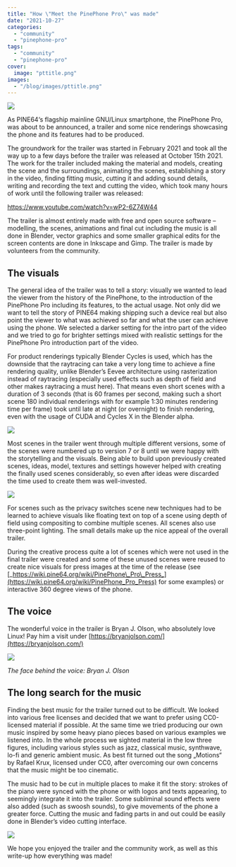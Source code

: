 ```yaml
---
title: "How \"Meet the PinePhone Pro\" was made"
date: "2021-10-27"
categories: 
  - "community"
  - "pinephone-pro"
tags: 
  - "community"
  - "pinephone-pro"
cover: 
  image: "pttitle.png"
images:
  - "/blog/images/pttitle.png"
---
```


![](/blog/images/pttitle.png)

As PINE64‘s flagship mainline GNU/Linux smartphone, the PinePhone Pro, was about to be announced, a trailer and some nice renderings showcasing the phone and its features had to be produced.

The groundwork for the trailer was started in February 2021 and took all the way up to a few days before the trailer was released at October 15th 2021. The work for the trailer included making the material and models, creating the scene and the surroundings, animating the scenes, establishing a story in the video, finding fitting music, cutting it and adding sound details, writing and recording the text and cutting the video, which took many hours of work until the following trailer was released:

https://www.youtube.com/watch?v=wP2-6Z74W44

The trailer is almost entirely made with free and open source software – modelling, the scenes, animations and final cut including the music is all done in Blender, vector graphics and some smaller graphical edits for the screen contents are done in Inkscape and Gimp. The trailer is made by volunteers from the community.

## The visuals

The general idea of the trailer was to tell a story: visually we wanted to lead the viewer from the history of the PinePhone, to the introduction of the PinePhone Pro including its features, to the actual usage. Not only did we want to tell the story of PINE64 making shipping such a device real but also point the viewer to what was achieved so far and what the user can achieve using the phone. We selected a darker setting for the intro part of the video and we tried to go for brighter settings mixed with realistic settings for the PinePhone Pro introduction part of the video.

For product renderings typically Blender Cycles is used, which has the downside that the raytracing can take a very long time to achieve a fine rendering quality, unlike Blender’s Eevee architecture using rasterization instead of raytracing (especially used effects such as depth of field and other makes raytracing a must here). That means even short scenes with a duration of 3 seconds (that is 60 frames per second, making such a short scene 180 individual renderings with for example 1:30 minutes rendering time per frame) took until late at night (or overnight) to finish rendering, even with the usage of CUDA and Cycles X in the Blender alpha.

![](/blog/images/pt3-1024x564.png)

Most scenes in the trailer went through multiple different versions, some of the scenes were numbered up to version 7 or 8 until we were happy with the storytelling and the visuals. Being able to build upon previously created scenes, ideas, model, textures and settings however helped with creating the finally used scenes considerably, so even after ideas were discarded the time used to create them was well-invested.

![](/blog/images/pt2-1024x564.png)

For scenes such as the privacy switches scene new techniques had to be learned to achieve visuals like floating text on top of a scene using depth of field using compositing to combine multiple scenes. All scenes also use three-point lighting. The small details make up the nice appeal of the overall trailer.

During the creative process quite a lot of scenes which were not used in the final trailer were created and some of these unused scenes were reused to create nice visuals for press images at the time of the release (see [_https://wiki.pine64.org/wiki/PinePhone\_Pro\_Press_](https://wiki.pine64.org/wiki/PinePhone_Pro_Press) for some examples) or interactive 360 degree views of the phone.

## The voice

The wonderful voice in the trailer is Bryan J. Olson, who absolutely love Linux! Pay him a visit under [https://bryanjolson.com/](https://bryanjolson.com/)

![](/blog/images/ptbryan.jpg)

_The face behind the voice: Bryan J. Olson_

## The long search for the music

Finding the best music for the trailer turned out to be difficult. We looked into various free licenses and decided that we want to prefer using CC0-licensed material if possible. At the same time we tried producing our own music inspired by some heavy piano pieces based on various examples we listened into. In the whole process we sighted material in the low three figures, including various styles such as jazz, classical music, synthwave, lo-fi and generic ambient music. As best fit turned out the song „Motions“ by Rafael Krux, licensed under CC0, after overcoming our own concerns that the music might be too cinematic.

The music had to be cut in multiple places to make it fit the story: strokes of the piano were synced with the phone or with logos and texts appearing, to seemingly integrate it into the trailer. Some subliminal sound effects were also added (such as swoosh sounds), to give movements of the phone a greater force. Cutting the music and fading parts in and out could be easily done in Blender’s video cutting interface.

![](/blog/images/pt1-1024x564.png)

We hope you enjoyed the trailer and the community work, as well as this write-up how everything was made!
